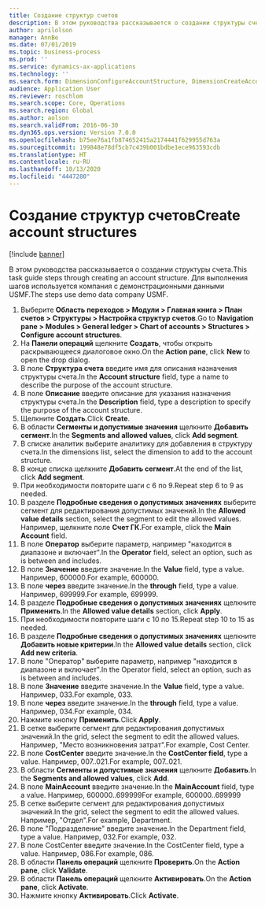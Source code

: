 ```yaml
---
title: Создание структур счетов
description: В этом руководства рассказывается о создании структуры счета.
author: aprilolson
manager: AnnBe
ms.date: 07/01/2019
ms.topic: business-process
ms.prod: ''
ms.service: dynamics-ax-applications
ms.technology: ''
ms.search.form: DimensionConfigureAccountStructure, DimensionCreateAccountStructure, DimensionHierarchyAddLevel, DimensionHierarchyConstraintActivate
audience: Application User
ms.reviewer: roschlom
ms.search.scope: Core, Operations
ms.search.region: Global
ms.author: aolson
ms.search.validFrom: 2016-06-30
ms.dyn365.ops.version: Version 7.0.0
ms.openlocfilehash: b75ee76a1fb874652415a2174441f629955d763a
ms.sourcegitcommit: 199848e78df5cb7c439b001bdbe1ece963593cdb
ms.translationtype: HT
ms.contentlocale: ru-RU
ms.lasthandoff: 10/13/2020
ms.locfileid: "4447280"
---
```

# <a name="create-account-structures"></a><span data-ttu-id="694eb-103">Создание структур счетов</span><span class="sxs-lookup"><span data-stu-id="694eb-103">Create account structures</span></span>

[!include [banner](../../includes/banner.md)]

<span data-ttu-id="694eb-104">В этом руководства рассказывается о создании структуры счета.</span><span class="sxs-lookup"><span data-stu-id="694eb-104">This task guide steps through creating an account structure.</span></span> <span data-ttu-id="694eb-105">Для выполнения шагов используется компания с демонстрационными данными USMF.</span><span class="sxs-lookup"><span data-stu-id="694eb-105">The steps use demo data company USMF.</span></span>

1. <span data-ttu-id="694eb-106">Выберите **Область переходов > Модули > Главная книга > План счетов > Структуры > Настройка структур счетов**.</span><span class="sxs-lookup"><span data-stu-id="694eb-106">Go to **Navigation pane > Modules > General ledger > Chart of accounts > Structures > Configure account structures**.</span></span>
2. <span data-ttu-id="694eb-107">На **Панели операций** щелкните **Создать**, чтобы открыть раскрывающееся диалоговое окно.</span><span class="sxs-lookup"><span data-stu-id="694eb-107">On the **Action pane**, click **New** to open the drop dialog.</span></span>
3. <span data-ttu-id="694eb-108">В поле **Структура счета** введите имя для описания назначения структуры счета.</span><span class="sxs-lookup"><span data-stu-id="694eb-108">In the **Account structure** field, type a name to describe the purpose of the account structure.</span></span>
4. <span data-ttu-id="694eb-109">В поле **Описание** введите описание для указания назначения структуры счета.</span><span class="sxs-lookup"><span data-stu-id="694eb-109">In the **Description** field, type a description to specify the purpose of the account structure.</span></span>
5. <span data-ttu-id="694eb-110">Щелкните **Создать**.</span><span class="sxs-lookup"><span data-stu-id="694eb-110">Click **Create**.</span></span>
6. <span data-ttu-id="694eb-111">В области **Сегменты и допустимые значения** щелкните **Добавить сегмент**.</span><span class="sxs-lookup"><span data-stu-id="694eb-111">In the **Segments and allowed values**, click **Add segment**.</span></span>
7. <span data-ttu-id="694eb-112">В списке аналитик выберите аналитику для добавления в структуру счета.</span><span class="sxs-lookup"><span data-stu-id="694eb-112">In the dimensions list, select the dimension to add to the account structure.</span></span>
8. <span data-ttu-id="694eb-113">В конце списка щелкните **Добавить сегмент**.</span><span class="sxs-lookup"><span data-stu-id="694eb-113">At the end of the list, click **Add segment**.</span></span>
9. <span data-ttu-id="694eb-114">При необходимости повторите шаги с 6 по 9.</span><span class="sxs-lookup"><span data-stu-id="694eb-114">Repeat step 6 to 9 as needed.</span></span>
10. <span data-ttu-id="694eb-115">В разделе **Подробные сведения о допустимых значениях** выберите сегмент для редактирования допустимых значений.</span><span class="sxs-lookup"><span data-stu-id="694eb-115">In the **Allowed value details** section, select the segment to edit the allowed values.</span></span>
    <span data-ttu-id="694eb-116">Например, щелкните поле **Счет ГК**.</span><span class="sxs-lookup"><span data-stu-id="694eb-116">For example, click the **Main Account** field.</span></span>  
11. <span data-ttu-id="694eb-117">В поле **Оператор** выберите параметр, например "находится в диапазоне и включает".</span><span class="sxs-lookup"><span data-stu-id="694eb-117">In the **Operator** field, select an option, such as is between and includes.</span></span>
12. <span data-ttu-id="694eb-118">В поле **Значение** введите значение.</span><span class="sxs-lookup"><span data-stu-id="694eb-118">In the **Value** field, type a value.</span></span> <span data-ttu-id="694eb-119">Например, 600000.</span><span class="sxs-lookup"><span data-stu-id="694eb-119">For example, 600000.</span></span>  
13. <span data-ttu-id="694eb-120">В поле **через** введите значение.</span><span class="sxs-lookup"><span data-stu-id="694eb-120">In the **through** field, type a value.</span></span> <span data-ttu-id="694eb-121">Например, 699999.</span><span class="sxs-lookup"><span data-stu-id="694eb-121">For example, 699999.</span></span>  
14. <span data-ttu-id="694eb-122">В разделе **Подробные сведения о допустимых значениях** щелкните **Применить**.</span><span class="sxs-lookup"><span data-stu-id="694eb-122">In the **Allowed value details** section, click **Apply**.</span></span>
15. <span data-ttu-id="694eb-123">При необходимости повторите шаги с 10 по 15.</span><span class="sxs-lookup"><span data-stu-id="694eb-123">Repeat step 10 to 15 as needed.</span></span>  
16. <span data-ttu-id="694eb-124">В разделе **Подробные сведения о допустимых значениях** щелкните **Добавить новые критерии**.</span><span class="sxs-lookup"><span data-stu-id="694eb-124">In the **Allowed value details** section, click **Add new criteria**.</span></span>
17. <span data-ttu-id="694eb-125">В поле "Оператор" выберите параметр, например "находится в диапазоне и включает".</span><span class="sxs-lookup"><span data-stu-id="694eb-125">In the Operator field, select an option, such as is between and includes.</span></span>
18. <span data-ttu-id="694eb-126">В поле **Значение** введите значение.</span><span class="sxs-lookup"><span data-stu-id="694eb-126">In the **Value** field, type a value.</span></span> <span data-ttu-id="694eb-127">Например, 033.</span><span class="sxs-lookup"><span data-stu-id="694eb-127">For example, 033.</span></span>  
19. <span data-ttu-id="694eb-128">В поле **через** введите значение.</span><span class="sxs-lookup"><span data-stu-id="694eb-128">In the **through** field, type a value.</span></span> <span data-ttu-id="694eb-129">Например, 034.</span><span class="sxs-lookup"><span data-stu-id="694eb-129">For example, 034.</span></span>  
20. <span data-ttu-id="694eb-130">Нажмите кнопку **Применить**.</span><span class="sxs-lookup"><span data-stu-id="694eb-130">Click **Apply**.</span></span>
21. <span data-ttu-id="694eb-131">В сетке выберите сегмент для редактирования допустимых значений.</span><span class="sxs-lookup"><span data-stu-id="694eb-131">In the grid, select the segment to edit the allowed values.</span></span> <span data-ttu-id="694eb-132">Например, "Место возникновения затрат".</span><span class="sxs-lookup"><span data-stu-id="694eb-132">For example, Cost Center.</span></span>  
22. <span data-ttu-id="694eb-133">В поле **CostCenter** введите значение.</span><span class="sxs-lookup"><span data-stu-id="694eb-133">In the **CostCenter field**, type a value.</span></span> <span data-ttu-id="694eb-134">Например, 007..021.</span><span class="sxs-lookup"><span data-stu-id="694eb-134">For example, 007..021.</span></span>  
23. <span data-ttu-id="694eb-135">В области **Сегменты и допустимые значения** щелкните **Добавить**.</span><span class="sxs-lookup"><span data-stu-id="694eb-135">In the **Segments and allowed values**, click **Add**.</span></span>
24. <span data-ttu-id="694eb-136">В поле **MainAccount** введите значение.</span><span class="sxs-lookup"><span data-stu-id="694eb-136">In the **MainAccount** field, type a value.</span></span> <span data-ttu-id="694eb-137">Например, 600000..699999</span><span class="sxs-lookup"><span data-stu-id="694eb-137">For example, 600000..699999</span></span>  
25. <span data-ttu-id="694eb-138">В сетке выберите сегмент для редактирования допустимых значений.</span><span class="sxs-lookup"><span data-stu-id="694eb-138">In the grid, select the segment to edit the allowed values.</span></span> <span data-ttu-id="694eb-139">Например, "Отдел".</span><span class="sxs-lookup"><span data-stu-id="694eb-139">For example, Department.</span></span>  
26. <span data-ttu-id="694eb-140">В поле "Подразделение" введите значение.</span><span class="sxs-lookup"><span data-stu-id="694eb-140">In the Department field, type a value.</span></span> <span data-ttu-id="694eb-141">Например, 032.</span><span class="sxs-lookup"><span data-stu-id="694eb-141">For example, 032.</span></span>  
27. <span data-ttu-id="694eb-142">В поле CostCenter введите значение.</span><span class="sxs-lookup"><span data-stu-id="694eb-142">In the CostCenter field, type a value.</span></span> <span data-ttu-id="694eb-143">Например, 086.</span><span class="sxs-lookup"><span data-stu-id="694eb-143">For example, 086.</span></span>  
28. <span data-ttu-id="694eb-144">В области **Панель операций** щелкните **Проверить**.</span><span class="sxs-lookup"><span data-stu-id="694eb-144">On the **Action pane**, click **Validate**.</span></span>
29. <span data-ttu-id="694eb-145">В области **Панель операций** щелкните **Активировать**.</span><span class="sxs-lookup"><span data-stu-id="694eb-145">On the **Action pane**, click **Activate**.</span></span>
30. <span data-ttu-id="694eb-146">Нажмите кнопку **Активировать**.</span><span class="sxs-lookup"><span data-stu-id="694eb-146">Click **Activate**.</span></span>

